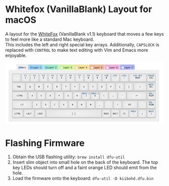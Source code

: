 # Whitefox (VanillaBlank) Layout for macOS

A layout for the [WhiteFox](https://input.club/whitefox/) (VanillaBlank v1.1) 
keyboard that moves a few keys to feel more like a standard Mac keyboard.  
This includes the left and right special key arrays.  Additionally, `CAPSLOCK` is replaced
with `CONTROL` to make text editing with Vim and Emacs more enjoyable.

![Layout](layout.png)

# Flashing Firmware

1. Obtain the USB flashing utility: `brew install dfu-util`
1. Insert slim object into small hole on the back of the keyboard.  The
   top key LEDs should turn off and a faint orange LED should emit from
   the hole.
1. Load the firmware onto the keyboard: `dfu-util -D kiibohd.dfu.bin`
